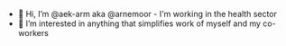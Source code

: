- 👋 Hi, I’m @aek-arm aka @arnemoor - I'm working in the health sector
- 👀 I’m interested in anything that simplifies work of myself and my co-workers

<!---
aek-arm/aek-arm is a ✨ special ✨ repository because its `README.md` (this file) appears on your GitHub profile.
You can click the Preview link to take a look at your changes.
--->
